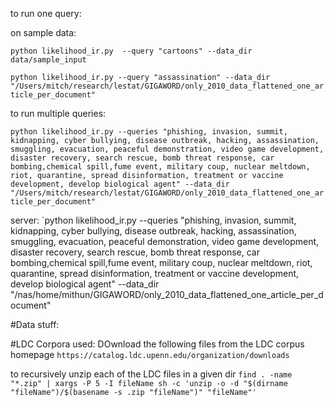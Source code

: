 to run one query:

on sample data:

`python likelihood_ir.py  --query "cartoons" --data_dir data/sample_input`

`python likelihood_ir.py --query "assassination" --data_dir "/Users/mitch/research/lestat/GIGAWORD/only_2010_data_flattened_one_article_per_document"`

to run multiple queries:


`python likelihood_ir.py --queries "phishing, invasion, summit, kidnapping, cyber bullying, disease outbreak, hacking, assassination, smuggling, evacuation, peaceful demonstration, video game development, disaster recovery, search rescue, bomb threat response, car bombing,chemical spill,fume event, military coup, nuclear meltdown, riot, quarantine, spread disinformation, treatment or vaccine development, develop biological agent" --data_dir "/Users/mitch/research/lestat/GIGAWORD/only_2010_data_flattened_one_article_per_document"`

server:
`python likelihood_ir.py --queries "phishing, invasion, summit, kidnapping, cyber bullying, disease outbreak, hacking, assassination, smuggling, evacuation, peaceful demonstration, video game development, disaster recovery, search rescue, bomb threat response, car bombing,chemical spill,fume event, military coup, nuclear meltdown, riot, quarantine, spread disinformation, treatment or vaccine development, develop biological agent" --data_dir "/nas/home/mithun/GIGAWORD/only_2010_data_flattened_one_article_per_document"

#Data  stuff:

#LDC Corpora used:
DOwnload the following files from the LDC corpus homepage
`https://catalog.ldc.upenn.edu/organization/downloads`

to recursively unzip each of the LDC files in a given dir 
`find . -name "*.zip" | xargs -P 5 -I fileName sh -c 'unzip -o -d "$(dirname "fileName")/$(basename -s .zip "fileName")" "fileName"'`